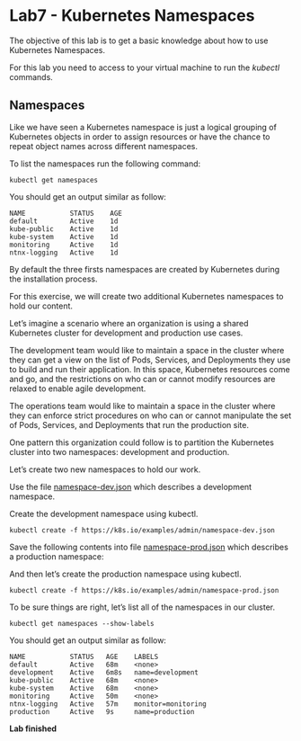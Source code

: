 # Lab7 - Kubernetes Namespaces
The objective of this lab is to get a basic knowledge about how to use Kubernetes Namespaces.

For this lab you need to access to your virtual machine to run the *kubectl* commands.

## Namespaces
Like we have seen a Kubernetes namespace is just a logical grouping of Kubernetes objects in order to assign resources or have the chance to repeat object names across different namespaces.

To list the namespaces run the following command:

```shell
kubectl get namespaces
```

You should get an output similar as follow:

```shell
NAME           STATUS    AGE
default        Active    1d
kube-public    Active    1d
kube-system    Active    1d
monitoring     Active    1d
ntnx-logging   Active    1d
```

By default the three firsts namespaces are created by Kubernetes during the installation process.

For this exercise, we will create two additional Kubernetes namespaces to hold our content.

Let’s imagine a scenario where an organization is using a shared Kubernetes cluster for development and production use cases.

The development team would like to maintain a space in the cluster where they can get a view on the list of Pods, Services, and Deployments they use to build and run their application. In this space, Kubernetes resources come and go, and the restrictions on who can or cannot modify resources are relaxed to enable agile development.

The operations team would like to maintain a space in the cluster where they can enforce strict procedures on who can or cannot manipulate the set of Pods, Services, and Deployments that run the production site.

One pattern this organization could follow is to partition the Kubernetes cluster into two namespaces: development and production.

Let’s create two new namespaces to hold our work.

Use the file [namespace-dev.json](https://kubernetes.io/examples/admin/namespace-dev.json) which describes a development namespace.

Create the development namespace using kubectl.

```
kubectl create -f https://k8s.io/examples/admin/namespace-dev.json
```

Save the following contents into file [namespace-prod.json](https://kubernetes.io/examples/admin/namespace-prod.json) which describes a production namespace:

And then let’s create the production namespace using kubectl.

```shell
kubectl create -f https://k8s.io/examples/admin/namespace-prod.json
```

To be sure things are right, let’s list all of the namespaces in our cluster.

```shell
kubectl get namespaces --show-labels
```

You should get an output similar as follow:

```shell
NAME           STATUS   AGE    LABELS
default        Active   68m    <none>
development    Active   6m8s   name=development
kube-public    Active   68m    <none>
kube-system    Active   68m    <none>
monitoring     Active   50m    <none>
ntnx-logging   Active   57m    monitor=monitoring
production     Active   9s     name=production
```

**Lab finished**